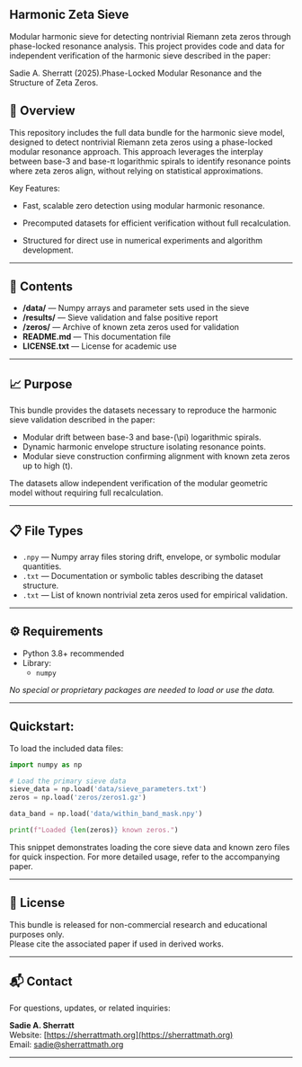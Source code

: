 ## Harmonic Zeta Sieve

Modular harmonic sieve for detecting nontrivial Riemann zeta zeros through phase-locked resonance analysis. This project provides code and data for independent verification of the harmonic sieve described in the paper:

Sadie A. Sherratt (2025).Phase-Locked Modular Resonance and the Structure of Zeta Zeros.

## 📄 Overview

This repository includes the full data bundle for the harmonic sieve model, designed to detect nontrivial Riemann zeta zeros using a phase-locked modular resonance approach. This approach leverages the interplay between base-3 and base-π logarithmic spirals to identify resonance points where zeta zeros align, without relying on statistical approximations.

Key Features:

- Fast, scalable zero detection using modular harmonic resonance.

- Precomputed datasets for efficient verification without full recalculation.

- Structured for direct use in numerical experiments and algorithm development.

---

## 📄 Contents

- **/data/** — Numpy arrays and parameter sets used in the sieve
- **/results/** — Sieve validation and false positive report
- **/zeros/** — Archive of known zeta zeros used for validation
- **README.md** — This documentation file
- **LICENSE.txt** — License for academic use

---

## 📈 Purpose

This bundle provides the datasets necessary to reproduce the harmonic sieve validation described in the paper:

- Modular drift between base-3 and base-\(\pi\) logarithmic spirals.
- Dynamic harmonic envelope structure isolating resonance points.
- Modular sieve construction confirming alignment with known zeta zeros up to high \(t\).

The datasets allow independent verification of the modular geometric model without requiring full recalculation.

---

## 📋 File Types

- `.npy` — Numpy array files storing drift, envelope, or symbolic modular quantities.
- `.txt` — Documentation or symbolic tables describing the dataset structure.
- `.txt` — List of known nontrivial zeta zeros used for empirical validation.

---

## ⚙️ Requirements

- Python 3.8+ recommended
- Library:
  - `numpy`

*No special or proprietary packages are needed to load or use the data.*

---
## Quickstart:

To load the included data files:

```python
import numpy as np

# Load the primary sieve data
sieve_data = np.load('data/sieve_parameters.txt')
zeros = np.load('zeros/zeros1.gz')

data_band = np.load('data/within_band_mask.npy')

print(f"Loaded {len(zeros)} known zeros.")
```

This snippet demonstrates loading the core sieve data and known zero files for quick inspection. For more detailed usage, refer to the accompanying paper.

---

## 📜 License

This bundle is released for non-commercial research and educational purposes only.  
Please cite the associated paper if used in derived works.

---

## 📬 Contact

For questions, updates, or related inquiries:

**Sadie A. Sherratt**  
Website: [https://sherrattmath.org](https://sherrattmath.org)  
Email: sadie@sherrattmath.org

---

